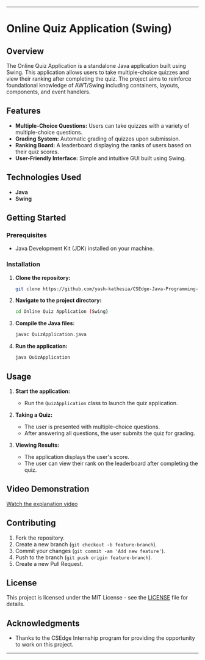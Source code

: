 
---

# Online Quiz Application (Swing)

## Overview

The Online Quiz Application is a standalone Java application built using Swing. This application allows users to take multiple-choice quizzes and view their ranking after completing the quiz. The project aims to reinforce foundational knowledge of AWT/Swing including containers, layouts, components, and event handlers.

## Features

- **Multiple-Choice Questions:** Users can take quizzes with a variety of multiple-choice questions.
- **Grading System:** Automatic grading of quizzes upon submission.
- **Ranking Board:** A leaderboard displaying the ranks of users based on their quiz scores.
- **User-Friendly Interface:** Simple and intuitive GUI built using Swing.

## Technologies Used

- **Java**
- **Swing**

## Getting Started

### Prerequisites

- Java Development Kit (JDK) installed on your machine.

### Installation

1. **Clone the repository:**

   ```bash
   git clone https://github.com/yash-kathesia/CSEdge-Java-Programming-Internship.git
   ```

2. **Navigate to the project directory:**

   ```bash
   cd Online Quiz Application (Swing)
   ```

3. **Compile the Java files:**

   ```bash
   javac QuizApplication.java
   ```

4. **Run the application:**

   ```bash
   java QuizApplication
   ```

## Usage

1. **Start the application:**
   - Run the `QuizApplication` class to launch the quiz application.

2. **Taking a Quiz:**
   - The user is presented with multiple-choice questions.
   - After answering all questions, the user submits the quiz for grading.

3. **Viewing Results:**
   - The application displays the user's score.
   - The user can view their rank on the leaderboard after completing the quiz.

## Video Demonstration

[Watch the explanation video](https://github.com/yash-kathesia/CSEdge-Java-Programming-Internship/blob/main/KATHESIA-YASH-ASHVINKUMAR-MEDIUM-LEVEL/Online%20Quiz%20Application%20(Swing)/Online%20Quiz%20Application%20Explanation%20Video.mp4)

## Contributing

1. Fork the repository.
2. Create a new branch (`git checkout -b feature-branch`).
3. Commit your changes (`git commit -am 'Add new feature'`).
4. Push to the branch (`git push origin feature-branch`).
5. Create a new Pull Request.

## License

This project is licensed under the MIT License - see the [LICENSE](LICENSE) file for details.

## Acknowledgments

- Thanks to the CSEdge Internship program for providing the opportunity to work on this project.

---
